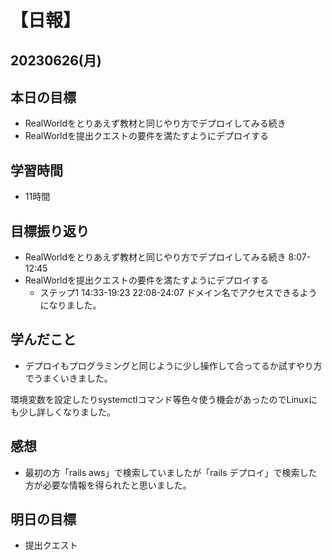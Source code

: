 # 【日報】
## 20230626(月)
## 本日の目標
- RealWorldをとりあえず教材と同じやり方でデプロイしてみる続き
- RealWorldを提出クエストの要件を満たすようにデプロイする

## 学習時間
- 11時間

## 目標振り返り
- RealWorldをとりあえず教材と同じやり方でデプロイしてみる続き 8:07-12:45
- RealWorldを提出クエストの要件を満たすようにデプロイする 
  - ステップ1 14:33-19:23 22:08-24:07 ドメイン名でアクセスできるようになりました。

## 学んだこと
- デプロイもプログラミングと同じように少し操作して合ってるか試すやり方でうまくいきました。

環境変数を設定したりsystemctlコマンド等色々使う機会があったのでLinuxにも少し詳しくなりました。

## 感想
- 最初の方「rails aws」で検索していましたが「rails デプロイ」で検索した方が必要な情報を得られたと思いました。

## 明日の目標
- 提出クエスト



